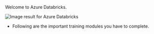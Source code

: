 Welcome to Azure Databricks. 

<IMG  src="https://www.bing.com/th/id/OIP.WXFrPQkEhshZdaOaR5U_7AHaEo?w=282&amp;h=173&amp;c=7&amp;o=5&amp;dpr=1.5&amp;pid=1.7"  alt="Image result for Azure Databricks"/>

<br>

- Following are the important training modules you have to complete. 


 